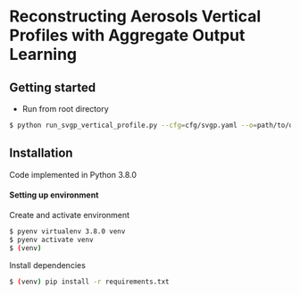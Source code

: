 # Reconstructing Aerosols Vertical Profiles with Aggregate Output Learning


## Getting started

- Run from root directory
```bash
$ python run_svgp_vertical_profile.py --cfg=cfg/svgp.yaml --o=path/to/output/directory --plot
```


## Installation

Code implemented in Python 3.8.0

#### Setting up environment

Create and activate environment
```bash
$ pyenv virtualenv 3.8.0 venv
$ pyenv activate venv
$ (venv)
```

Install dependencies
```bash
$ (venv) pip install -r requirements.txt
```
